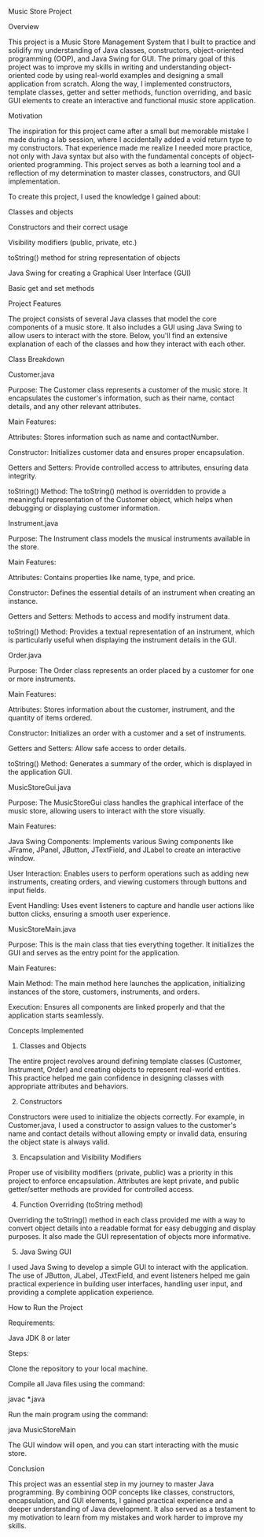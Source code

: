 Music Store Project

Overview

This project is a Music Store Management System that I built to practice and solidify my understanding of Java classes, constructors, object-oriented programming (OOP), and Java Swing for GUI. The primary goal of this project was to improve my skills in writing and understanding object-oriented code by using real-world examples and designing a small application from scratch. Along the way, I implemented constructors, template classes, getter and setter methods, function overriding, and basic GUI elements to create an interactive and functional music store application.

Motivation

The inspiration for this project came after a small but memorable mistake I made during a lab session, where I accidentally added a void return type to my constructors. That experience made me realize I needed more practice, not only with Java syntax but also with the fundamental concepts of object-oriented programming. This project serves as both a learning tool and a reflection of my determination to master classes, constructors, and GUI implementation.

To create this project, I used the knowledge I gained about:

Classes and objects

Constructors and their correct usage

Visibility modifiers (public, private, etc.)

toString() method for string representation of objects

Java Swing for creating a Graphical User Interface (GUI)

Basic get and set methods

Project Features

The project consists of several Java classes that model the core components of a music store. It also includes a GUI using Java Swing to allow users to interact with the store. Below, you'll find an extensive explanation of each of the classes and how they interact with each other.

Class Breakdown

Customer.java

Purpose: The Customer class represents a customer of the music store. It encapsulates the customer's information, such as their name, contact details, and any other relevant attributes.

Main Features:

Attributes: Stores information such as name and contactNumber.

Constructor: Initializes customer data and ensures proper encapsulation.

Getters and Setters: Provide controlled access to attributes, ensuring data integrity.

toString() Method: The toString() method is overridden to provide a meaningful representation of the Customer object, which helps when debugging or displaying customer information.

Instrument.java

Purpose: The Instrument class models the musical instruments available in the store.

Main Features:

Attributes: Contains properties like name, type, and price.

Constructor: Defines the essential details of an instrument when creating an instance.

Getters and Setters: Methods to access and modify instrument data.

toString() Method: Provides a textual representation of an instrument, which is particularly useful when displaying the instrument details in the GUI.

Order.java

Purpose: The Order class represents an order placed by a customer for one or more instruments.

Main Features:

Attributes: Stores information about the customer, instrument, and the quantity of items ordered.

Constructor: Initializes an order with a customer and a set of instruments.

Getters and Setters: Allow safe access to order details.

toString() Method: Generates a summary of the order, which is displayed in the application GUI.

MusicStoreGui.java

Purpose: The MusicStoreGui class handles the graphical interface of the music store, allowing users to interact with the store visually.

Main Features:

Java Swing Components: Implements various Swing components like JFrame, JPanel, JButton, JTextField, and JLabel to create an interactive window.

User Interaction: Enables users to perform operations such as adding new instruments, creating orders, and viewing customers through buttons and input fields.

Event Handling: Uses event listeners to capture and handle user actions like button clicks, ensuring a smooth user experience.

MusicStoreMain.java

Purpose: This is the main class that ties everything together. It initializes the GUI and serves as the entry point for the application.

Main Features:

Main Method: The main method here launches the application, initializing instances of the store, customers, instruments, and orders.

Execution: Ensures all components are linked properly and that the application starts seamlessly.

Concepts Implemented

1. Classes and Objects

The entire project revolves around defining template classes (Customer, Instrument, Order) and creating objects to represent real-world entities. This practice helped me gain confidence in designing classes with appropriate attributes and behaviors.

2. Constructors

Constructors were used to initialize the objects correctly. For example, in Customer.java, I used a constructor to assign values to the customer's name and contact details without allowing empty or invalid data, ensuring the object state is always valid.

3. Encapsulation and Visibility Modifiers

Proper use of visibility modifiers (private, public) was a priority in this project to enforce encapsulation. Attributes are kept private, and public getter/setter methods are provided for controlled access.

4. Function Overriding (toString method)

Overriding the toString() method in each class provided me with a way to convert object details into a readable format for easy debugging and display purposes. It also made the GUI representation of objects more informative.

5. Java Swing GUI

I used Java Swing to develop a simple GUI to interact with the application. The use of JButton, JLabel, JTextField, and event listeners helped me gain practical experience in building user interfaces, handling user input, and providing a complete application experience.

How to Run the Project

Requirements:

Java JDK 8 or later

Steps:

Clone the repository to your local machine.

Compile all Java files using the command:

javac *.java

Run the main program using the command:

java MusicStoreMain

The GUI window will open, and you can start interacting with the music store.

Conclusion

This project was an essential step in my journey to master Java programming. By combining OOP concepts like classes, constructors, encapsulation, and GUI elements, I gained practical experience and a deeper understanding of Java development. It also served as a testament to my motivation to learn from my mistakes and work harder to improve my skills.
